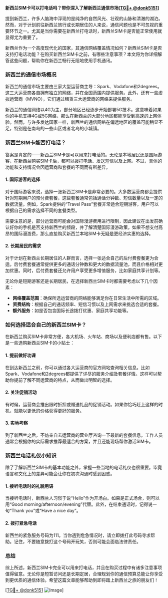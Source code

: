**新西兰SIM卡可以打电话吗？带你深入了解新西兰通信市场[[TG💪+ @donk5151](https://t.me/s/donk5151)]**

提到新西兰，许多人脑海中浮现的是纯净的自然风光、壮观的山脉和清澈的湖泊。然而，对于计划前往新西兰旅行或长期居住的人来说，通信问题也是不可忽视的重要环节之一。尤其是当你需要在新西兰打电话时，新西兰SIM卡是否能正常使用就显得尤为重要了。

新西兰作为一个高度现代化的国家，其通信网络覆盖情况如何？新西兰SIM卡是否支持打电话功能？在购买新西兰SIM卡之前，有哪些注意事项？本文将为你详细解答这些问题，帮助你在新西兰畅行无阻地使用手机通讯。

### 新西兰的通信市场概况

新西兰的通信市场主要由三家大型运营商主导：Spark、Vodafone和2degrees。这三大运营商各自拥有独立的网络，并在全国范围内提供服务。此外，还有一些虚拟运营商（MVNO），它们通过租赁三大运营商的网络来提供服务。

新西兰的通信网络以4G为主，部分地区已经逐步开始部署5G技术。这意味着如果你的手机支持4G或5G网络，那么在新西兰的大部分地区都能享受到高速的上网体验。然而，与许多发达国家一样，新西兰的通信网络在偏远地区的覆盖可能稍显不足，特别是在南岛的一些山区或者北岛的小城镇。

### 新西兰SIM卡能否打电话？

答案是肯定的——新西兰SIM卡是可以用来打电话的。无论是本地居民还是国际游客，在新西兰购买SIM卡后，都可以拨打电话、发送短信以及上网。不过，具体的功能和支持情况会因运营商和套餐的不同而有所差异。

#### 1. 国际游客的选择

对于国际游客来说，选择一张新西兰SIM卡是非常必要的。大多数运营商都会提供针对短期用户的预付费套餐，这些套餐通常包括通话分钟数、短信数量以及一定的数据流量。例如，Spark提供的“Travel Pass”套餐非常适合短期游客，用户可以根据自己的需求选择不同的套餐类型。

需要注意的是，部分运营商可能会对国际漫游费用进行限制，因此建议在出发前确认好你的手机是否支持新西兰的频段，并了解清楚国际漫游政策。如果不想支付高昂的国际漫游费，那么直接购买新西兰本地SIM卡无疑是更经济实惠的选择。

#### 2. 长期居民的需求

对于计划在新西兰长期居住的人群而言，选择一张适合自己的后付费套餐更为合适。后付费套餐通常提供更多的通话分钟数和更大的数据流量池，而且价格相对更加优惠。同时，后付费套餐还允许用户享受更多增值服务，比如家庭共享计划等。

无论你是短期游客还是长期居民，在选择新西兰SIM卡时都需要考虑以下几个因素：

- **网络覆盖范围**：确保所选运营商的网络能够满足你在日常生活中所需的区域。
- **资费结构**：根据自己的通话频率、短信习惯以及上网需求来挑选合适的套餐。
- **额外服务**：如是否包含国际长途拨打优惠、家庭共享功能等。

### 如何选择适合自己的新西兰SIM卡？

在新西兰购买SIM卡非常方便，各大机场、火车站、商场以及便利店都有售。以下是一些选购新西兰SIM卡的小贴士：

#### 1. 提前做好功课

在到达新西兰之前，你可以通过各大运营商的官方网站查询相关信息。比如Spark、Vodafone和2degrees都提供了详尽的服务介绍及套餐详情。这样可以帮助你提前了解不同运营商的特点，从而做出明智的选择。

#### 2. 关注促销活动

有时候，运营商会推出限时折扣或赠送礼品的促销活动。如果你恰巧赶上这样的时机，就能以更低的价格获得更好的服务。

#### 3. 实地考察

到了新西兰之后，不妨亲自去运营商的营业厅咨询一下最新的套餐信息。工作人员通常会根据你的实际需求推荐最适合的方案，并且还能现场帮你激活SIM卡。

### 新西兰电话礼仪小知识

除了了解新西兰SIM卡的基本功能之外，掌握一些当地的电话礼仪也很重要。毕竟语言和文化上的差异可能会让你在初次沟通时感到困惑。

#### 1. 接听电话时的礼貌用语

当接听电话时，新西兰人习惯于说“Hello”作为开场白。如果是正式场合，则可以用“Good morning/afternoon/evening”代替。此外，在结束通话时，记得说一句“Thank you”或“Have a nice day”。

#### 2. 拨打紧急电话

新西兰的紧急服务号码为111。当你遇到危急情况时，请立即拨打此号码寻求帮助。记住，不要随意拨打这个号码开玩笑，否则可能会面临法律责任。

### 总结

综上所述，新西兰SIM卡完全可以用来打电话，并且在购买过程中有诸多注意事项值得留意。无论你是短暂访问还是长期定居，合理规划你的通信预算总能让你享受到更优质的通信体验。希望这篇文章能够帮助到即将踏上新西兰之旅的朋友们！

[[TG💪+ @donk5151](https://t.me/s/donk5151) ![Image](https://i.postimg.cc/rwNCRYN7/Snipaste-2025-04-30-17-27-05.png)]